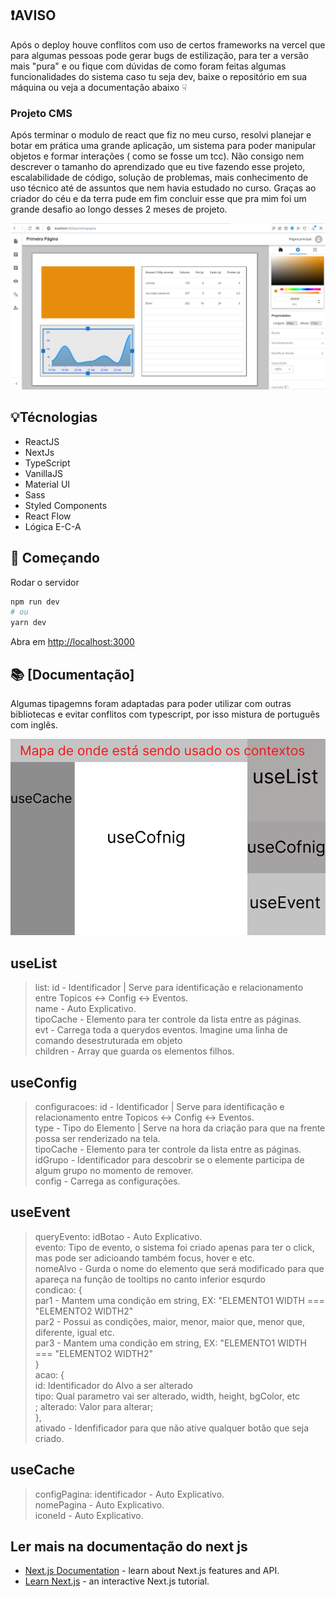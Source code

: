 
## ❗AVISO
Após o deploy houve conflitos com uso de certos frameworks na vercel que para algumas pessoas
pode gerar bugs de estilização, para ter a versão mais "pura" e ou fique com dúvidas de como
foram feitas algumas funcionalidades do sistema caso tu seja dev, baixe o repositório em sua 
máquina ou veja a documentação abaixo ☟

### Projeto CMS 
Após terminar o modulo de react que fiz no meu curso, resolvi planejar e botar em prática
uma grande aplicação, um sistema para poder manipular objetos e formar interações ( como 
se fosse um tcc). Não consigo nem descrever o tamanho do aprendizado que eu tive fazendo esse
projeto, escalabilidade de código, solução de problemas, mais conhecimento de uso técnico
até de assuntos que nem havia estudado no curso. Graças ao criador do céu e da terra pude
em fim concluir esse que pra mim foi um grande desafio ao longo desses 2 meses de projeto.

![ImagemSistema](public/imagemdosistema.png)

## 💡Técnologias
- ReactJS
- NextJs
- TypeScript
- VanillaJS
- Material UI
- Sass
- Styled Components
- React Flow
- Lógica E-C-A

## 🚀 Começando

Rodar o servidor
```bash
npm run dev
# ou
yarn dev
```
Abra em [http://localhost:3000](http://localhost:3000) 

## 📚 [Documentação]

Algumas tipagemns foram adaptadas para poder utilizar com outras bibliotecas e evitar
conflitos com typescript, por isso mistura de português com inglês.

![Mapa de Contexto](public/projetocmsgabrieldavidsilva.png)

## useList

>list:
>id - Identificador | Serve para identificação e relacionamento entre Topicos <-> Config <-> Eventos.<br />
>name - Auto Explicativo.<br />
>tipoCache - Elemento para ter controle da lista entre as páginas.<br />
>evt - Carrega toda a querydos eventos. Imagine uma linha de comando desestruturada em objeto<br />
>children - Array que guarda os elementos filhos.<br />

## useConfig
>configuracoes: 
>id - Identificador | Serve para identificação e relacionamento entre Topicos <-> Config <-> Eventos.<br />
>type - Tipo do Elemento | Serve na hora da criação para que na frente possa ser renderizado na tela.<br />
>tipoCache - Elemento para ter controle da lista entre as páginas.<br />
>idGrupo - Identificador para descobrir se o elemente participa de algum grupo no momento de remover.<br />
>config - Carrega as configurações.<br />

## useEvent
>queryEvento:
>idBotao - Auto Explicativo.<br />
>evento: Tipo de evento, o sistema foi criado apenas para ter o click, mas pode ser adicioando também focus, hover e etc.<br />
>nomeAlvo - Gurda o nome do elemento que será modificado para que apareça na função de tooltips no canto inferior esqurdo<br />
>condicao: {<br />
> par1 - Mantem uma condição em string, EX: "ELEMENTO1 WIDTH === "ELEMENTO2 WIDTH2" <br />
> par2 - Possui as condições, maior, menor, maior que, menor que, diferente, igual etc.<br />
> par3 - Mantem uma condição em string, EX: "ELEMENTO1 WIDTH === "ELEMENTO2 WIDTH2" <br />
}<br />
acao: {<br />
>id: Identificador do Alvo a ser alterado<br />
>tipo: Qual parametro vai ser alterado, width, height, bgColor, etc<br />;
>alterado: Valor para alterar;<br />
},<br />
>ativado - Idenfificador para que não ative qualquer botão que seja criado.<br />

## useCache
>configPagina:
>identificador -  Auto Explicativo.<br />
>nomePagina -  Auto Explicativo.<br />
>iconeId -  Auto Explicativo.<br />

## Ler mais na documentação do next js
- [Next.js Documentation](https://nextjs.org/docs) - learn about Next.js features and API.
- [Learn Next.js](https://nextjs.org/learn) - an interactive Next.js tutorial.
